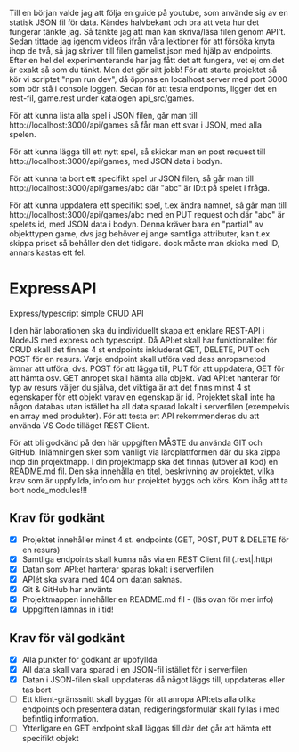 Till en början valde jag att följa en guide på youtube, som använde sig av en statisk JSON fil för data. Kändes halvbekant och bra att veta hur det fungerar tänkte jag. Så tänkte jag att man kan skriva/läsa filen genom API't. Sedan tittade jag igenom videos ifrån våra lektioner för att försöka knyta ihop de två, så jag skriver till filen gamelist.json med hjälp av endpoints.
Efter en hel del experimenterande har jag fått det att fungera, vet ej om det är exakt så som du tänkt. Men det gör sitt jobb!
För att starta projektet så kör vi scriptet "npm run dev", då öppnas en localhost server med port 3000 som bör stå i console loggen.
Sedan för att testa endpoints, ligger det en rest-fil, game.rest under katalogen api_src/games.

För att kunna lista alla spel i JSON filen, går man till http://localhost:3000/api/games så får man ett svar i JSON, med alla spelen.

För att kunna lägga till ett nytt spel, så skickar man en post request till http://localhost:3000/api/games, med JSON data i bodyn.

För att kunna ta bort ett specifikt spel ur JSON filen, så går man till http://localhost:3000/api/games/abc där "abc" är ID:t på spelet i fråga.

För att kunna uppdatera ett specifikt spel, t.ex ändra namnet, så går man till http://localhost:3000/api/games/abc med en PUT request och där "abc" är spelets id, med JSON data i bodyn. Denna kräver bara en "partial" av objekttypen game, dvs jag behöver ej ange samtliga attributer, kan t.ex skippa priset så behåller den det tidigare. dock måste man skicka med ID, annars kastas ett fel.

# ExpressAPI
Express/typescript simple CRUD API

I den här laborationen ska du individuellt skapa ett enklare REST-API i NodeJS med
express och typescript. Då API:et skall har funktionalitet för CRUD skall det finnas 4 st
endpoints inkluderat GET, DELETE, PUT och POST för en resurs. Varje endpoint skall
utföra vad dess anropsmetod ämnar att utföra, dvs. POST för att lägga till, PUT för att
uppdatera, GET för att hämta osv. GET anropet skall hämta alla objekt. Vad API:et
hanterar för typ av resurs väljer du själva, det viktiga är att det finns minst 4 st egenskaper
för ett objekt varav en egenskap är id. Projektet skall inte ha någon databas utan istället ha
all data sparad lokalt i serverfilen (exempelvis en array med produkter). För att testa ert
API rekommenderas du att använda VS Code tilläget REST Client.

För att bli godkänd på den här uppgiften MÅSTE du använda GIT och GitHub.
Inlämningen sker som vanligt via läroplattformen där du ska zippa ihop din projektmapp.
I din projektmapp ska det finnas (utöver all kod) en README.md fil. Den ska innehålla en
titel, beskrivning av projektet, vilka krav som är uppfyllda, info om hur projektet byggs
och körs. Kom ihåg att ta bort node_modules!!!

## Krav för godkänt ##

- [X] Projektet innehåller minst 4 st. endpoints (GET, POST, PUT & DELETE för en resurs)
- [X] Samtliga endpoints skall kunna nås via en REST Client fil (.rest|.http)
- [X] Datan som API:et hanterar sparas lokalt i serverfilen
- [X] APIét ska svara med 404 om datan saknas.
- [X] Git & GitHub har använts
- [X] Projektmappen innehåller en README.md fil - (läs ovan för mer info)
- [X] Uppgiften lämnas in i tid!

## Krav för väl godkänt ##

- [X] Alla punkter för godkänt är uppfyllda
- [X] All data skall vara sparad i en JSON-fil istället för i serverfilen
- [X] Datan i JSON-filen skall uppdateras då något läggs till, uppdateras eller tas bort
- [ ] Ett klient-gränssnitt skall byggas för att anropa API:ets alla olika endpoints och presentera datan, redigeringsformulär skall fyllas i med befintlig information.
- [ ] Ytterligare en GET endpoint skall läggas till där det går att hämta ett specifikt objekt
